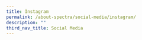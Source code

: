 ```yaml
---
title: Instagram
permalink: /about-spectra/social-media/instagram/
description: ""
third_nav_title: Social Media
---
```


